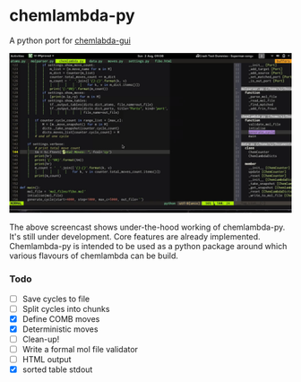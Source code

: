 # chemlambda-py
A python port for [chemlabda-gui](https://github.com/chorasimilarity/chemlambda-gui/blob/gh-pages/dynamic/README.md)

![Screencast](out.gif)

The above screencast shows under-the-hood working of chemlambda-py. It's still
under development. Core features are already implemented. Chemlambda-py is 
intended to be used as a python package around which various flavours of chemlambda 
can be build.


### Todo
- [ ] Save cycles to file
- [ ] Split cycles into chunks
- [x] Define COMB moves
- [x] Deterministic moves
- [ ] Clean-up!
- [ ] Write a formal mol file validator
- [ ] HTML output
- [x] sorted table stdout
